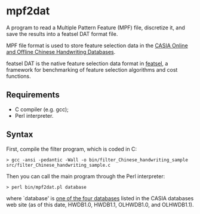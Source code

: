 # mpf2dat
A program to read a Multiple Pattern Feature (MPF) file, discretize it, and save the results into a featsel DAT format file.

MPF file format is used to store feature selection data in the [CASIA Online and Offline Chinese Handwriting Databases](http://www.nlpr.ia.ac.cn/databases/handwriting/Home.html).

featsel DAT is the native feature selection data format in [featsel](https://github.com/msreis/featsel), a framework for benchmarking of feature selection algorithms and cost functions.

## Requirements

* C compiler (e.g. gcc);
* Perl interpreter.

## Syntax

First, compile the filter program, which is coded in C:

```
> gcc -ansi -pedantic -Wall -o bin/filter_Chinese_handwriting_sample src/filter_Chinese_handwriting_sample.c 
```

Then you can call the main program through the Perl interpreter:

```
> perl bin/mpf2dat.pl database
```
where `database' is [one of the four databases](http://www.nlpr.ia.ac.cn/databases/handwriting/Download.html) listed in the CASIA databases web site (as of this date, HWDB1.0, HWDB1.1, OLHWDB1.0, and OLHWDB1.1).
